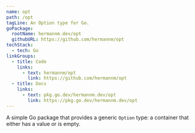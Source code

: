 ```yaml
---
name: opt
path: /opt
tagLine: An Option type for Go.
goPackage:
  rootName: hermannm.dev/opt
  githubURL: https://github.com/hermannm/opt
techStack:
  - tech: Go
linkGroups:
  - title: Code
    links:
      - text: hermannm/opt
        link: https://github.com/hermannm/opt
  - title: Docs
    links:
      - text: pkg.go.dev/hermannm.dev/opt
        link: https://pkg.go.dev/hermannm.dev/opt
---
```


A simple Go package that provides a generic `Option` type: a container that either has a value or is
empty.
